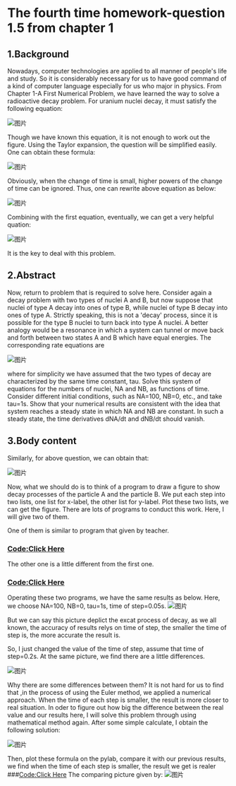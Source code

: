 # The fourth time homework-question 1.5 from chapter 1

## 1.Background
Nowadays, computer technologies are applied to all manner of people's life and study. So it is considerably necessary for us to have good command of a kind of computer language especially for us who major in physics. From Chapter 1-A First Numerical Problem, we have learned the way to solve a radioactive decay problem. 
For uranium nuclei decay, it must satisfy the following equation:

![图片](https://github.com/TanMingjun/compuational_physics_N2014301020106/blob/master/Ex-4/equation/DUBC0F7EY4FBZ1.png)

Though we have known this equation, it is not enough to work out the figure. Using the Taylor expansion, the question will be simplified easily. One can obtain these formula:

![图片](https://github.com/TanMingjun/compuational_physics_N2014301020106/blob/master/Ex-4/equation/D8EQWQ391K67AOHZV0.png)

Obviously, when the change of time is small, higher powers of the change of time can be ignored. Thus, one can rewrite above equation as below:

![图片](https://github.com/TanMingjun/compuational_physics_N2014301020106/blob/master/Ex-4/equation/81KRZB9Q4RR%5DD4G78E4.png)

Combining with the first equation, eventually, we can get a very helpful quation:

![图片](https://github.com/TanMingjun/compuational_physics_N2014301020106/blob/master/Ex-4/equation/F745IUPTXKNE2HJHSX.png)

It is the key to deal with this problem.

## 2.Abstract
Now, return to problem that is required to solve here.
Consider again a decay problem with two types of nuclei A and B, but now suppose that nuclei of type A decay into ones of type B, while nuclei of type B decay into ones of type A. Strictly speaking, this is not a 'decay' process, since it is possible for the type B nuclei to turn back into type A nuclei. A better analogy would be a resonance in which a system can tunnel or move back and forth between two states A and B which have equal energies. The corresponding rate equations are

![图片](https://github.com/TanMingjun/compuational_physics_N2014301020106/blob/master/Ex-4/equation/0A2E00MI5YJP1XUO99YP3.png)

where for simplicity we have assumed that the two types of decay are characterized by the same time constant, tau. Solve this system of equations for the numbers of nuclei, NA and NB, as functions of time. Consider different initial conditions, such as NA=100, NB=0, etc., and take tau=1s. Show that your numerical results are consistent with the idea that system reaches a steady state in which NA and NB are constant. In such a steady state, the time derivatives dNA/dt and dNB/dt should vanish.

## 3.Body content
Similarly, for above question, we can obtain that:

![图片](https://github.com/TanMingjun/compuational_physics_N2014301020106/blob/master/Ex-4/equation/7D7E0TLG8EUZ2QJY.png)

Now, what we should do is to think of a program to draw a figure to show decay processes of the particle A and the particle B.
We put each step into two lists, one list for x-label, the other list for y-label. Plot these two lists, we can get the figure. There are lots of programs to conduct this work. Here, I will give two of them.

One of them is similar to program that given by teacher.
### [Code:Click Here](https://github.com/TanMingjun/compuational_physics_N2014301020106/blob/master/Ex-4/code/%E7%B2%92%E5%AD%90%E8%A1%B0%E5%8F%98%E6%A8%A1%E6%8B%9F1.py)
The other one is a little different from the first one.
### [Code:Click Here](https://github.com/TanMingjun/compuational_physics_N2014301020106/blob/master/Ex-4/code/%E7%B2%92%E5%AD%90%E8%A1%B0%E5%8F%982.py)
Operating these two programs, we have the same results as below. Here, we choose NA=100, NB=0, tau=1s, time of step=0.05s.
![图片](https://github.com/TanMingjun/compuational_physics_N2014301020106/blob/master/Ex-4/code/figure_1-1.png)

But we can say this picture deplict the excat process of decay, as we all known, the accuracy of results relys on time of step, the smaller the time of step is, the more accurate the result is.

So, I just changed the value of the time of step, assume that time of step=0.2s. At the same picture, we find there are a little differences.

![图片](https://github.com/TanMingjun/compuational_physics_N2014301020106/blob/master/Ex-4/code/figure_1_2.png)

Why there are some differences between them? It is not hard for us to find that ,in the process of using the Euler method, we applied a numerical approach. When the time of each step  is smaller, the result is more closer to real situation. In oder to figure out how big the difference between the real value and our results here, I will solve this problem through using mathematical method again. After some simple calculate, I obtain the following solution:

![图片](https://github.com/TanMingjun/compuational_physics_N2014301020106/blob/master/Ex-4/code/LWBX32BUFZ7B0ISQ3FJ2.png)

Then, plot these formula on the pylab, compare it with our previous results, we find when the time of each step is smaller, the result we get is realer
###[Code:Click Here](https://github.com/TanMingjun/compuational_physics_N2014301020106/blob/master/Ex-4/code/%E7%9C%9F%E5%AE%9E%E8%A1%B0%E5%8F%98.py)
The comparing picture given by:
![图片](https://github.com/TanMingjun/compuational_physics_N2014301020106/blob/master/Ex-4/code/figure_1_3.png)

